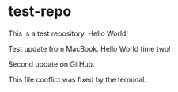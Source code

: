 test-repo
=========

This is a test repository. Hello World!

Test update from MacBook. Hello World time two!

Second update on GitHub.

This file conflict was fixed by the terminal.
